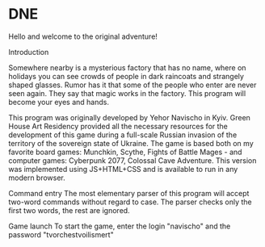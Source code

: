 # DNE

Hello and welcome to the original adventure!

Introduction

Somewhere nearby is a mysterious factory that has no name, where on holidays you can see crowds of people in dark raincoats and strangely shaped glasses. Rumor has it that some of the people who enter are never seen again. They say that magic works in the factory. This program will become your eyes and hands.

This program was originally developed by Yehor Navischo in Kyiv. Green House Art Residency provided all the necessary resources for the development of this game during a full-scale Russian invasion of the territory of the sovereign state of Ukraine. The game is based both on my favorite board games: Munchkin, Scythe, Fights of Battle Mages - and computer games: Cyberpunk 2077, Colossal Cave Adventure.
This version was implemented using JS+HTML+CSS and is available to run in any modern browser.

Command entry
The most elementary parser of this program will accept two-word commands without regard to case.
The parser checks only the first two words, the rest are ignored.

Game launch
To start the game, enter the login "navischo" and the password "tvorchestvoilismert"